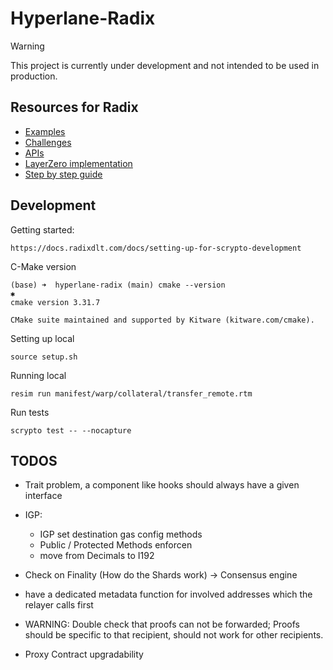 # Hyperlane-Radix

> [!WARNING]  
> This project is currently under development and not intended to be used in production.

## Resources for Radix

- [Examples](https://github.com/radixdlt/scrypto-examples)
- [Challenges](https://github.com/radixdlt/scrypto-challenges)
- [APIs](https://docs.radixdlt.com/docs/network-apis)
- [LayerZero implementation](https://github.com/radixdlt/layerzero/blob/main/tools/lz-cli/src/lz_core_api_client.rs)
- [Step by step guide](https://docs.radixdlt.com/docs/learning-step-by-step)

## Development

Getting started:

```
https://docs.radixdlt.com/docs/setting-up-for-scrypto-development
```
C-Make version

```
(base) ➜  hyperlane-radix (main) cmake --version                                  ✱
cmake version 3.31.7

CMake suite maintained and supported by Kitware (kitware.com/cmake).
```

Setting up local

```
source setup.sh
```

Running local

```
resim run manifest/warp/collateral/transfer_remote.rtm
```

Run tests

```
scrypto test -- --nocapture
```

## TODOS

- Trait problem, a component like hooks should always have a given interface
- IGP:
  - IGP set destination gas config methods
  - Public / Protected Methods enforcen
  - move from Decimals to I192

- Check on Finality (How do the Shards work) -> Consensus engine
- have a dedicated metadata function for involved addresses which the relayer calls first
- WARNING: Double check that proofs can not be forwarded; Proofs should be specific to that recipient, should not work for other recipients.
- Proxy Contract upgradability
